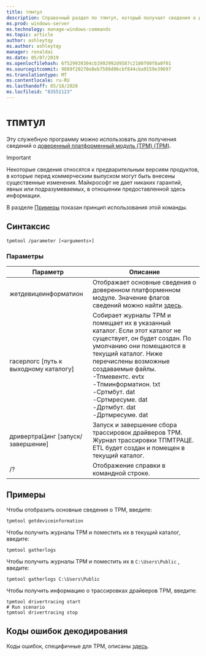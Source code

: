 ```yaml
---
title: тпмтул
description: Справочный раздел по тпмтул, который получает сведения о доверенный платформенный модуль (TPM).
ms.prod: windows-server
ms.technology: manage-windows-commands
ms.topic: article
author: ashleytqy
ms.author: ashleytqy
manager: ronaldai
ms.date: 05/07/2019
ms.openlocfilehash: 6f529939304cb3992992d9587c2180f80f8a0f01
ms.sourcegitcommit: 9889f20270e8eb7508d06cbf844cba9159e39697
ms.translationtype: MT
ms.contentlocale: ru-RU
ms.lasthandoff: 05/18/2020
ms.locfileid: "83551123"
---
```

# <a name="tpmtool"></a>тпмтул

Эту служебную программу можно использовать для получения сведений о [доверенный платформенный модуль (TPM) (TPM)](https://docs.microsoft.com/windows/security/information-protection/tpm/trusted-platform-module-overview).

>[!IMPORTANT]
>Некоторые сведения относятся к предварительным версиям продуктов, в которые перед коммерческим выпуском могут быть внесены существенные изменения. Майкрософт не дает никаких гарантий, явных или подразумеваемых, в отношении предоставленной здесь информации.

В разделе [Примеры](#tpmtool_examples) показан принцип использования этой команды.

## <a name="syntax"></a>Синтаксис

```
tpmtool /parameter [<arguments>]
```
### <a name="parameters"></a>Параметры

|Параметр|Описание|
|---------|-----------|
|жетдевицеинформатион|Отображает основные сведения о доверенном платформенном модуле. Значение флагов сведений можно найти [здесь](https://docs.microsoft.com/windows/desktop/SecProv/win32-tpm-isreadyinformation#parameters).|
|гасерлогс [путь к выходному каталогу]|Собирает журналы TPM и помещает их в указанный каталог. Если этот каталог не существует, он будет создан. По умолчанию они помещаются в текущий каталог. Ниже перечислены возможные создаваемые файлы. </br>-Тпмевентс. evtx</br>-Тпминформатион. txt</br>-Сртмбут. dat</br>-Сртмресуме. dat</br>-Дртмбут. dat</br>-Дртмресуме. dat</br>|
|дривертраЦинг [запуск/завершение]|Запуск и завершение сбора трассировок драйверов TPM. Журнал трассировки ТПМТРАЦЕ. ETL будет создан и помещен в текущий каталог.|
|/?|Отображение справки в командной строке.|

## <a name="examples"></a><a name=tpmtool_examples></a>Примеры

Чтобы отобразить основные сведения о TPM, введите:
```
tpmtool getdeviceinformation
```
Чтобы получить журналы TPM и поместить их в текущий каталог, введите:
```
tpmtool gatherlogs
```
Чтобы получить журналы TPM и поместить их в `C:\Users\Public` , введите:
```
tpmtool gatherlogs C:\Users\Public
```
Чтобы получить информацию о трассировках драйверов TPM, введите:
```
tpmtool drivertracing start
# Run scenario
tpmtool drivertracing stop
```

## <a name="decoding-error-codes"></a>Коды ошибок декодирования

Коды ошибок, специфичные для TPM, описаны [здесь](https://docs.microsoft.com/windows/desktop/com/com-error-codes-6).
